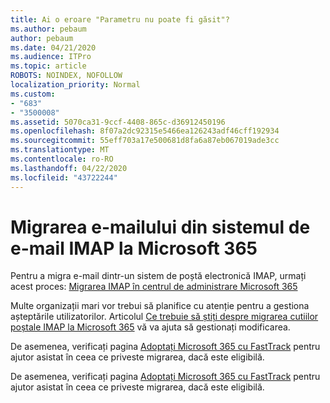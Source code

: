 ```yaml
---
title: Ai o eroare "Parametru nu poate fi găsit"?
ms.author: pebaum
author: pebaum
ms.date: 04/21/2020
ms.audience: ITPro
ms.topic: article
ROBOTS: NOINDEX, NOFOLLOW
localization_priority: Normal
ms.custom:
- "683"
- "3500008"
ms.assetid: 5070ca31-9ccf-4408-865c-d36912450196
ms.openlocfilehash: 8f07a2dc92315e5466ea126243adf46cff192934
ms.sourcegitcommit: 55eff703a17e500681d8fa6a87eb067019ade3cc
ms.translationtype: MT
ms.contentlocale: ro-RO
ms.lasthandoff: 04/22/2020
ms.locfileid: "43722244"
---
```

# <a name="migrating-email-from-imap-email-system-to-microsoft-365"></a>Migrarea e-mailului din sistemul de e-mail IMAP la Microsoft 365

Pentru a migra e-mail dintr-un sistem de poștă electronică IMAP, urmați acest proces: [Migrarea IMAP în centrul de administrare Microsoft 365](https://docs.microsoft.com/Exchange/mailbox-migration/migrating-imap-mailboxes/imap-migration-in-the-admin-center)
  
Multe organizații mari vor trebui să planifice cu atenție pentru a gestiona așteptările utilizatorilor. Articolul [Ce trebuie să știți despre migrarea cutiilor poștale IMAP la Microsoft 365](https://docs.microsoft.com/Exchange/mailbox-migration/migrating-imap-mailboxes/migrating-imap-mailboxes) vă va ajuta să gestionați modificarea.

De asemenea, verificați pagina [Adoptați Microsoft 365 cu FastTrack](https://www.microsoft.com/fasttrack/microsoft-365/office-365) pentru ajutor asistat în ceea ce priveste migrarea, dacă este eligibilă.
  

De asemenea, verificați pagina [Adoptați Microsoft 365 cu FastTrack](https://www.microsoft.com/fasttrack/microsoft-365/office-365) pentru ajutor asistat în ceea ce priveste migrarea, dacă este eligibilă.
  